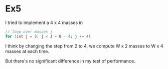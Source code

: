 # Ex5

I tried to implement a 4 x 4 masses in 

```c++
// loop over masses j
for (int j = J; j < J + B - 4; j += 4)
```

I think by changing the step from 2 to 4, we compute W x 2 masses to W x 4 masses at each time.

But there's no significant difference in my test of performance.